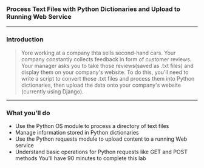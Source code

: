 ### Process Text Files with Python Dictionaries and Upload to Running Web Service  
---
  
### Introduction
> Yore working at a company thta sells second-hand cars. Your company constantly collects feedback in form of customer reviews. Your manager asks you to take those reviews(saved as .txt files) and display them on your company's website. To do this, you'll need to write a script to convert those .txt files and process them into Python dictionaries, then upload the data onto your company's website (currently using Django).    
---
  
 ### What you'll do
- Use the Python OS module to process a directory of text files
- Manage information stored in Python dictionaries
- Use the Python requests module to upload content to a running Web service
- Understand basic operations for Python requests like GET and POST methods
You'll have 90 minutes to complete this lab
